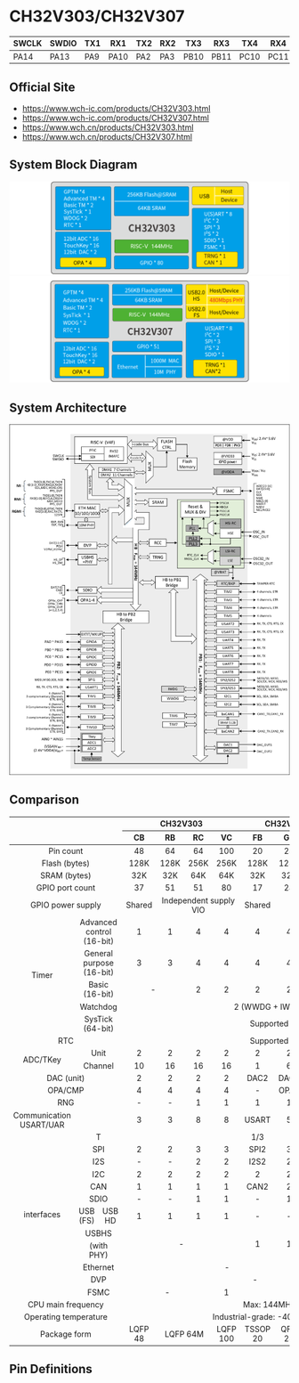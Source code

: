 # CH32V303/CH32V307

| SWCLK | SWDIO | TX1  | RX1  | TX2  | RX2  | TX3  | RX3  | TX4  | RX4  | TX5  | RX5  | TX6  | RX6  | TX7  | RX7  |
|-------|-------|------|------|------|------|------|------|------|------|------|------|------|------|------|------|
| PA14  | PA13  | PA9  | PA10 | PA2  | PA3  | PB10 | PB11 | PC10 | PC11 | PC12 | PD2  | PC0  | PC1  | PC2  | PC3  |

## Official Site

- https://www.wch-ic.com/products/CH32V303.html
- https://www.wch-ic.com/products/CH32V307.html
- https://www.wch.cn/products/CH32V303.html
- https://www.wch.cn/products/CH32V307.html


## System Block Diagram
<img src="image/system_CH32V303.png" />
<img src="image/system_CH32V307.png" />


## System Architecture
<img src="image/architecture_CH32V307.png" />

## Comparison
<table>
    <thead>
        <tr>
            <th colspan="3" rowspan="2"></th>
            <th colspan="4">CH32V303</th>
            <th colspan="3">CH32V305</th>
            <th colspan="3">CH32V307</th>
        </tr>
        <tr>
            <th>CB</th>
            <th>RB</th>
            <th>RC</th>
            <th>VC</th>
            <th>FB</th>
            <th>GB</th>
            <th>RB</th>
            <th>RC</th>
            <th>WC</th>
            <th>VC</th>
        </tr>
    </thead>
    <tbody align="center">
        <tr>
            <td colspan="3">Pin count</td>
            <td>48</td>
            <td>64</td>
            <td>64</td>
            <td>100</td>
            <td>20</td>
            <td>28</td>
            <td>64</td>
            <td>64</td>
            <td>68</td>
            <td>100</td>
        </tr>
        <tr>
            <td colspan="3">Flash (bytes) </td>
            <td>128K</td>
            <td>128K</td>
            <td>256K</td>
            <td>256K</td>
            <td>128K</td>
            <td>128K</td>
            <td>128K</td>
            <td>256K</td>
            <td>256K</td>
            <td>256K</td>
        </tr>
        <tr>
            <td colspan="3">SRAM (bytes)</td>
            <td>32K</td>
            <td>32K</td>
            <td>64K</td>
            <td>64K</td>
            <td>32K</td>
            <td>32K</td>
            <td>32K</td>
            <td>64K</td>
            <td>64K</td>
            <td>64K</td>
        </tr>
        <tr>
            <td colspan="3">GPIO port count</td>
            <td>37</td>
            <td>51</td>
            <td>51</td>
            <td>80</td>
            <td>17</td>
            <td>24</td>
            <td>51</td>
            <td>51</td>
            <td>54</td>
            <td>80</td>
        </tr>
        <tr>
            <td colspan="3">GPIO power supply</td>
            <td>Shared</td>
            <td colspan="3">Independent supply VIO</td>
            <td>Shared</td>
            <td colspan="5">Independent supply VIO</td>
        </tr>
        <tr>
            <td rowspan="5">Timer</td>
            <td colspan="2">Advanced control (16-bit)</td>
            <td>1</td>
            <td>1</td>
            <td>4</td>
            <td>4</td>
            <td>4</td>
            <td>4</td>
            <td>4</td>
            <td>4</td>
            <td>4</td>
            <td>4</td>
        </tr>
        <tr>
            <td colspan="2">General purpose (16-bit)</td>
            <td>3</td>
            <td>3</td>
            <td>4</td>
            <td>4</td>
            <td>4</td>
            <td>4</td>
            <td>4</td>
            <td>4</td>
            <td>4</td>
            <td>4</td>
        </tr>
        <tr>
            <td colspan="2">Basic (16-bit)</td>
            <td colspan="2">-</td>
            <td>2</td>
            <td>2</td>
            <td>2</td>
            <td>2</td>
            <td>2</td>
            <td>2</td>
            <td>2</td>
            <td>2</td>
        </tr>
        <tr>
            <td colspan="2">Watchdog</td>
            <td colspan="10">2 (WWDG + IWDG)</td>
        </tr>
        <tr>
            <td colspan="2">SysTick (64-bit)</td>
            <td colspan="10">Supported</td>
        </tr>
        <tr>
            <td colspan="3">RTC</td>
            <td colspan="10">Supported</td>
        </tr>
        <tr>
            <td rowspan="2">ADC/TKey</td>
            <td colspan="2">Unit</td>
            <td>2</td>
            <td>2</td>
            <td>2</td>
            <td>2</td>
            <td>2</td>
            <td>2</td>
            <td>2</td>
            <td>2</td>
            <td>2</td>
            <td>2</td>
        </tr>
        <tr>
            <td colspan="2">Channel</td>
            <td>10</td>
            <td>16</td>
            <td>16</td>
            <td>16</td>
            <td>1</td>
            <td>6</td>
            <td>16</td>
            <td>16</td>
            <td>16</td>
            <td>16</td>
        </tr>
        <tr>
            <td colspan="3">DAC (unit)</td>
            <td>2</td>
            <td>2</td>
            <td>2</td>
            <td>2</td>
            <td>DAC2</td>
            <td>DAC2</td>
            <td>2</td>
            <td>2</td>
            <td>2</td>
            <td>2</td>
        </tr>
        <tr>
            <td colspan="3">OPA/CMP</td>
            <td>4</td>
            <td>4</td>
            <td>4</td>
            <td>4</td>
            <td>-</td>
            <td>OPA3</td>
            <td>4</td>
            <td>4</td>
            <td>4</td>
            <td>4</td>
        </tr>
        <tr>
            <td colspan="3">RNG</td>
            <td>-</td>
            <td>-</td>
            <td>1</td>
            <td>1</td>
            <td>1</td>
            <td>1</td>
            <td>1</td>
            <td>1</td>
            <td>1</td>
            <td>1</td>
        </tr>
        <tr>
            <td>Communication USART/UAR</td>
            <td colspan="2"></td>
            <td>3</td>
            <td>3</td>
            <td>8</td>
            <td>8</td>
            <td>USART</td>
            <td>5</td>
            <td>5</td>
            <td>8</td>
            <td>8</td>
            <td>8</td>
        </tr>
        <tr>
            <td rowspan="12">interfaces</td>
            <td colspan="2">T</td>
            <td></td>
            <td></td>
            <td></td>
            <td></td>
            <td>1/3</td>
            <td></td>
            <td></td>
            <td></td>
            <td></td>
            <td></td>
        </tr>
        <tr>
            <td colspan="2">SPI</td>
            <td>2</td>
            <td>2</td>
            <td>3</td>
            <td>3</td>
            <td>SPI2</td>
            <td>3</td>
            <td>3</td>
            <td>3</td>
            <td>3</td>
            <td>3</td>
        </tr>
        <tr>
            <td colspan="2">I2S</td>
            <td>-</td>
            <td>-</td>
            <td>2</td>
            <td>2</td>
            <td>I2S2</td>
            <td>2</td>
            <td>2</td>
            <td>2</td>
            <td>2</td>
            <td>2</td>
        </tr>
        <tr>
            <td colspan="2">I2C</td>
            <td>2</td>
            <td>2</td>
            <td>2</td>
            <td>2</td>
            <td>2</td>
            <td>2</td>
            <td>2</td>
            <td>2</td>
            <td>2</td>
            <td>2</td>
        </tr>
        <tr>
            <td colspan="2">CAN</td>
            <td>1</td>
            <td>1</td>
            <td>1</td>
            <td>1</td>
            <td>CAN2</td>
            <td>2</td>
            <td>2</td>
            <td>2</td>
            <td>2</td>
            <td>2</td>
        </tr>
        <tr>
            <td colspan="2">SDIO</td>
            <td>-</td>
            <td>-</td>
            <td>1</td>
            <td>1</td>
            <td>-</td>
            <td>1</td>
            <td>1</td>
            <td>1</td>
            <td>1</td>
            <td>1</td>
        </tr>
        <tr>
            <td>USB (FS)</td>
            <td>USB HD</td>
            <td>1</td>
            <td>1</td>
            <td>1</td>
            <td>1</td>
            <td>-</td>
            <td>-</td>
            <td>1</td>
            <td>1</td>
            <td>1</td>
            <td>1</td>
        </tr>
        <tr>
            <td colspan="2">USBHS</td>
            <td colspan="4" rowspan="2">-</td>
            <td rowspan="2">1</td>
            <td rowspan="2">1</td>
            <td rowspan="2">1</td>
            <td rowspan="2">1</td>
            <td rowspan="2">1</td>
            <td rowspan="2">1</td>
        </tr>
        <tr>
            <td colspan="2">(with PHY)</td>
        </tr>
        <tr>
            <td colspan="2">Ethernet</td>
            <td colspan="7">-</td>
            <td colspan="3">1G MAC+10M PHY</td>
        </tr>
        <tr>
            <td colspan="2">DVP</td>
            <td colspan="9">-</td>
            <td>1</td>
        </tr>
        <tr>
            <td colspan="2">FSMC</td>
            <td colspan="3">-</td>
            <td>1</td>
            <td colspan="5">-</td>
            <td>1</td>
        </tr>
        <tr>
            <td colspan="3">CPU main frequency</td>
            <td colspan="10">Max: 144MHz</td>
        </tr>
        <tr>
            <td colspan="3">Operating temperature</td>
            <td colspan="10">Industrial-grade: -40℃~85℃</td>
        </tr>
        <tr>
            <td colspan="3">Package form</td>
            <td>LQFP 48</td>
            <td colspan="2">LQFP 64M</td>
            <td>LQFP 100</td>
            <td>TSSOP 20</td>
            <td>QFN 28</td>
            <td>LQFP 64M</td>
            <td>LQFP 64M</td>
            <td>QFN 8</td>
            <td>LQFP 100</td>
        </tr>
    </tbody>
</table>

## Pin Definitions
